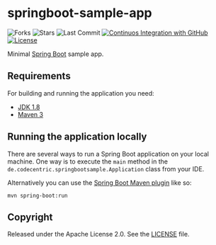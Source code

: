 # springboot-sample-app

![Forks](https://img.shields.io/github/forks/Dornelas-Study/microservice)
![Stars](https://img.shields.io/github/stars/Dornelas-Study/microservice)
![Last Commit](https://img.shields.io/github/last-commit/Dornelas-Study/microservice)
[![Continuos Integration with GitHub](https://github.com/Dornelas-Study/microservice/actions/workflows/docker-publish.yml/badge.svg)](https://github.com/Dornelas-Study/microservice/actions/workflows/docker-publish.yml)
[![License](http://img.shields.io/:license-apache-blue.svg)](http://www.apache.org/licenses/LICENSE-2.0.html)

Minimal [Spring Boot](http://projects.spring.io/spring-boot/) sample app.

## Requirements

For building and running the application you need:

- [JDK 1.8](http://www.oracle.com/technetwork/java/javase/downloads/jdk8-downloads-2133151.html)
- [Maven 3](https://maven.apache.org)

## Running the application locally

There are several ways to run a Spring Boot application on your local machine. One way is to execute the `main` method in the `de.codecentric.springbootsample.Application` class from your IDE.

Alternatively you can use the [Spring Boot Maven plugin](https://docs.spring.io/spring-boot/docs/current/reference/html/build-tool-plugins-maven-plugin.html) like so:

```shell
mvn spring-boot:run
```

## Copyright

Released under the Apache License 2.0. See the [LICENSE](http://www.apache.org/licenses/LICENSE-2.0.html) file.